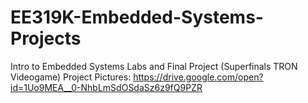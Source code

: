 # EE319K-Embedded-Systems-Projects
Intro to Embedded Systems Labs and Final Project (Superfinals TRON Videogame)
Project Pictures: https://drive.google.com/open?id=1Uo9MEA__0-NhbLmSdOSdaSz6z9fQ9PZR
